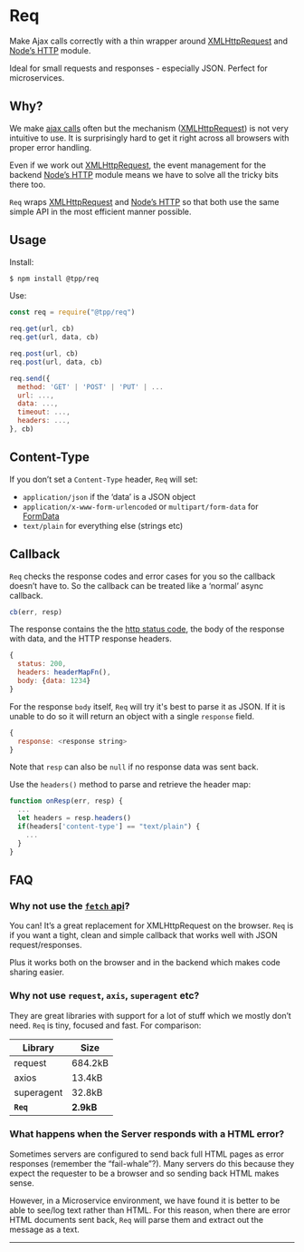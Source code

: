 # Req

Make Ajax calls correctly with a thin wrapper around [XMLHttpRequest](https://developer.mozilla.org/en-US/docs/Web/API/XMLHttpRequest) and [Node’s HTTP](https://nodejs.org/api/http.html) module.

Ideal for small requests and responses - especially JSON. Perfect for microservices.

## Why?

We make [ajax calls](https://en.wikipedia.org/wiki/Ajax_(programming)) often but the mechanism ([XMLHttpRequest](https://developer.mozilla.org/en-US/docs/Web/API/XMLHttpRequest)) is not very intuitive to use. It is surprisingly hard to get it right across all browsers with proper error handling.

Even if we work out [XMLHttpRequest](https://developer.mozilla.org/en-US/docs/Web/API/XMLHttpRequest), the event management for the backend [Node’s HTTP](https://nodejs.org/api/http.html) module means we have to solve all the tricky bits there too.

`Req` wraps [XMLHttpRequest](https://developer.mozilla.org/en-US/docs/Web/API/XMLHttpRequest) and [Node’s HTTP](https://nodejs.org/api/http.html) so that both use the same simple API in the most efficient manner possible.

## Usage

Install:

```sh
$ npm install @tpp/req
```

Use:

```javascript
const req = require("@tpp/req")

req.get(url, cb)
req.get(url, data, cb)

req.post(url, cb)
req.post(url, data, cb)

req.send({
  method: 'GET' | 'POST' | 'PUT' | ...
  url: ...,
  data: ...,
  timeout: ...,
  headers: ...,
}, cb)
```

## Content-Type

If you don’t set a `Content-Type` header, `Req` will set:

* `application/json` if the ‘data’ is a JSON object
* `application/x-www-form-urlencoded` or `multipart/form-data` for [FormData](https://developer.mozilla.org/en-US/docs/Web/API/FormData)
* `text/plain` for everything else (strings etc)

## Callback

`Req` checks the response codes and error cases for you so the callback doesn’t have to. So the callback can be treated like a ‘normal’ async callback.

```javascript
cb(err, resp)
```

The response contains the the [http status code](https://en.wikipedia.org/wiki/List_of_HTTP_status_codes), the body of the response with data, and the HTTP response headers.

```js
{
  status: 200,
  headers: headerMapFn(),
  body: {data: 1234}
}
```

For the response `body` itself, `Req` will try it's best to parse it as JSON. If it is unable to do so it will return an object with a single `response` field.

```javascript
{
  response: <response string>
}
```

Note that `resp` can also be `null` if no response data was sent back.

Use the `headers()` method to parse and retrieve the header map:

```javascript
function onResp(err, resp) {
  ...
  let headers = resp.headers()
  if(headers['content-type'] == "text/plain") {
    ...
  }
}
```

## FAQ

### Why not use the [`fetch` api](https://developer.mozilla.org/en-US/docs/Web/API/Fetch_API)?

You can! It’s a great replacement for XMLHttpRequest on the browser. `Req` is if you want a tight, clean and simple callback that works well with JSON request/responses.

Plus it works both on the browser and in the backend which makes code sharing easier.

### Why not use `request`, `axis`, `superagent` etc?

They are great libraries with support for a lot of stuff which we mostly don’t need. `Req` is tiny, focused and fast. For comparison:

| Library    | Size      |
| ---------- | --------- |
| request    | 684.2kB   |
| axios      | 13.4kB    |
| superagent | 32.8kB    |
| **`Req`**  | **2.9kB** |

### What happens when the Server responds with a HTML error?

Sometimes servers are configured to send back full HTML pages as error responses (remember the “fail-whale”?). Many servers do this because they expect the requester to be a browser and so sending back HTML makes sense.

However, in a Microservice environment, we have found it is better to be able to see/log text rather than HTML. For this reason, when there are error HTML documents sent back,  `Req` will parse them and extract out the message as a text.

---

